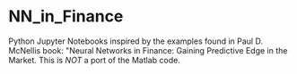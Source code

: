 # NN_in_Finance
Python Jupyter Notebooks inspired by the examples found in Paul D. McNellis book: 
"Neural Networks in Finance: Gaining Predictive Edge in the Market.
This is *NOT* a port of the Matlab code.
